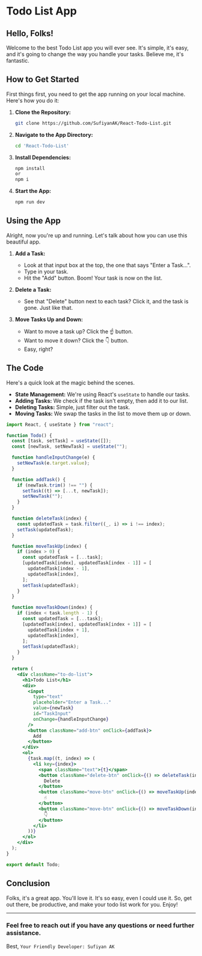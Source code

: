 # Todo List App

## Hello, Folks!

Welcome to the best Todo List app you will ever see. It's simple, it's easy, and it's going to change the way you handle your tasks. Believe me, it's fantastic.

## How to Get Started

First things first, you need to get the app running on your local machine. Here's how you do it:

1. **Clone the Repository:**

   ```bash
   git clone https://github.com/SufiyanAK/React-Todo-List.git
   ```

2. **Navigate to the App Directory:**

   ```bash
   cd 'React-Todo-List'
   ```

3. **Install Dependencies:**

   ```bash
   npm install
   or
   npm i
   ```

4. **Start the App:**
   ```bash
   npm run dev
   ```

## Using the App

Alright, now you're up and running. Let's talk about how you can use this beautiful app.

1. **Add a Task:**

   - Look at that input box at the top, the one that says "Enter a Task...".
   - Type in your task.
   - Hit the "Add" button. Boom! Your task is now on the list.

2. **Delete a Task:**

   - See that "Delete" button next to each task? Click it, and the task is gone. Just like that.

3. **Move Tasks Up and Down:**
   - Want to move a task up? Click the ☝️ button.
   - Want to move it down? Click the 👇 button.
   - Easy, right?

## The Code

Here's a quick look at the magic behind the scenes.

- **State Management:** We're using React's `useState` to handle our tasks.
- **Adding Tasks:** We check if the task isn't empty, then add it to our list.
- **Deleting Tasks:** Simple, just filter out the task.
- **Moving Tasks:** We swap the tasks in the list to move them up or down.

```jsx
import React, { useState } from "react";

function Todo() {
  const [task, setTask] = useState([]);
  const [newTask, setNewTask] = useState("");

  function handleInputChange(e) {
    setNewTask(e.target.value);
  }

  function addTask() {
    if (newTask.trim() !== "") {
      setTask((t) => [...t, newTask]);
      setNewTask("");
    }
  }

  function deleteTask(index) {
    const updatedTask = task.filter((_, i) => i !== index);
    setTask(updatedTask);
  }

  function moveTaskUp(index) {
    if (index > 0) {
      const updatedTask = [...task];
      [updatedTask[index], updatedTask[index - 1]] = [
        updatedTask[index - 1],
        updatedTask[index],
      ];
      setTask(updatedTask);
    }
  }

  function moveTaskDown(index) {
    if (index < task.length - 1) {
      const updatedTask = [...task];
      [updatedTask[index], updatedTask[index + 1]] = [
        updatedTask[index + 1],
        updatedTask[index],
      ];
      setTask(updatedTask);
    }
  }

  return (
    <div className="to-do-list">
      <h1>Todo List</h1>
      <div>
        <input
          type="text"
          placeholder="Enter a Task..."
          value={newTask}
          id="TaskInput"
          onChange={handleInputChange}
        />
        <button className="add-btn" onClick={addTask}>
          Add
        </button>
      </div>
      <ol>
        {task.map((t, index) => (
          <li key={index}>
            <span className="text">{t}</span>
            <button className="delete-btn" onClick={() => deleteTask(index)}>
              Delete
            </button>
            <button className="move-btn" onClick={() => moveTaskUp(index)}>
              ☝️
            </button>
            <button className="move-btn" onClick={() => moveTaskDown(index)}>
              👇
            </button>
          </li>
        ))}
      </ol>
    </div>
  );
}

export default Todo;
```

## Conclusion

Folks, it's a great app. You'll love it. It's so easy, even I could use it. So, get out there, be productive, and make your todo list work for you. Enjoy!

---

### Feel free to reach out if you have any questions or need further assistance.

Best,
`Your Friendly Developer: Sufiyan AK`
